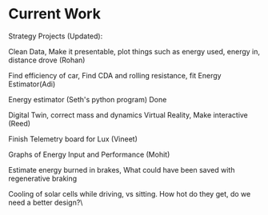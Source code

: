# Current Work

Strategy Projects (Updated):

&#x20;Clean Data, Make it presentable, plot things such as energy used, energy in, distance drove (Rohan)

Find efficiency of car, Find CDA and rolling resistance, fit Energy Estimator(Adi)

Energy estimator (Seth's python program) Done

Digital Twin, correct mass and dynamics Virtual Reality, Make interactive (Reed)&#x20;

Finish Telemetry board for Lux (Vineet)

Graphs of Energy Input and Performance (Mohit)



Estimate energy burned in brakes, What could have been saved with regenerative braking

Cooling of solar cells while driving, vs sitting. How hot do they get, do we need a better design?\
